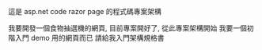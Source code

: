 這是 asp.net code razor page 的程式碼專案架構

我要開發一個食物抽選機的網頁, 目前專案開好了, 從此專案架構開始
我要一個初階入門 demo 用的網頁而已
請給我入門架構規格書